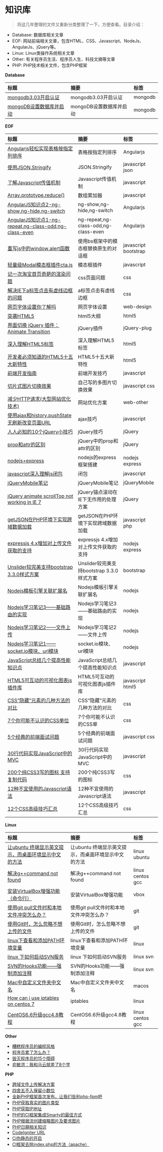# 知识库

> 将这几年整理的文件又重新分类整理了一下，方便查看。目录介绍：

- Database: 数据库相关文章
- EOF: 网站前端相关文章，包含HTML、CSS、Javascript、NodeJs、AngularJs、jQuery等。
- Linux: Linux类操作系统相关文章
- Other: 有关程序员生活、程序员人生、科技文摘等文章
- PHP: PHP技术相关文件，包含PHP框架

**Database**

标题|摘要|标签|
:---|:---|:---|
[mongodb3.03开启认证](https://github.com/limeng0403/libs/blob/master/Database/mongodb3.03%E5%BC%80%E5%90%AF%E8%AE%A4%E8%AF%81.md)|mongodb3.03开启认证|mongodb|
[mongoDB设置数据库并启动](https://github.com/limeng0403/libs/blob/master/Database/mongoDB%E8%AE%BE%E7%BD%AE%E6%95%B0%E6%8D%AE%E5%BA%93%E5%B9%B6%E5%90%AF%E5%8A%A8.md)|mongoDB设置数据库并启动|mongodb|

**EOF**

标题|摘要|标签|
:---|:---|:---|
[Angularjs轻松实现表格按指定列排序](https://github.com/limeng0403/libs/blob/master/EOF/Angularjs%E8%BD%BB%E6%9D%BE%E5%AE%9E%E7%8E%B0%E8%A1%A8%E6%A0%BC%E6%8C%89%E6%8C%87%E5%AE%9A%E5%88%97%E6%8E%92%E5%BA%8F.md)|表格按指定列排序|Angularjs|
[使用JSON.Stringify](https://github.com/limeng0403/libs/blob/master/EOF/%E4%BD%BF%E7%94%A8JSON.Stringify.md)|JSON.Stringify|javascript json|
[了解Javascript传值机制](https://github.com/limeng0403/libs/blob/master/EOF/%E4%BA%86%E8%A7%A3Javascript%E4%BC%A0%E5%80%BC%E6%9C%BA%E5%88%B6.md)|Javascript传值机制|javascript|
[Array.prototype.reduce()](https://github.com/limeng0403/libs/blob/master/EOF/Array.prototype.reduce().md)|数组累加器|javascript|
[AngularJS知识点2-ng-show,ng-hide,ng-switch](https://github.com/limeng0403/libs/blob/master/EOF/Angularjs%E7%9F%A5%E8%AF%86%E7%82%B92.md)|ng-show,ng-hide,ng-switch|Angularjs|
[AngularJS知识点1-ng-repeat,ng-class-odd,ng-class-even](https://github.com/limeng0403/libs/blob/master/EOF/Angularjs%E7%9F%A5%E8%AF%86%E7%82%B91.md)|ng-repeat,ng-class-odd,ng-class-even|Angularjs|
[重写js中的window.alert函数](https://github.com/limeng0403/libs/blob/master/EOF/%E9%87%8D%E5%86%99js%E4%B8%AD%E7%9A%84window.alert%E5%87%BD%E6%95%B0.md)|使用bs框架中的模态框替换原生的对话框|javascript bootstrap|
[轻量级Modal模态框插件cta.js](https://github.com/limeng0403/libs/blob/master/EOF/%E8%BD%BB%E9%87%8F%E7%BA%A7Modal%E6%A8%A1%E6%80%81%E6%A1%86%E6%8F%92%E4%BB%B6cta.js.md)|模态框插件|javascript|
[记一次淘宝首页奇葩的渲染问题](https://github.com/limeng0403/libs/blob/master/EOF/%E8%AE%B0%E4%B8%80%E6%AC%A1%E6%B7%98%E5%AE%9D%E9%A6%96%E9%A1%B5%E5%A5%87%E8%91%A9%E7%9A%84%E6%B8%B2%E6%9F%93%E9%97%AE%E9%A2%98.md)|css页面问题|css|
[解决IE下a标签点击有虚线边框的问题](https://github.com/limeng0403/libs/blob/master/EOF/%E8%A7%A3%E5%86%B3IE%E4%B8%8Ba%E6%A0%87%E7%AD%BE%E7%82%B9%E5%87%BB%E6%9C%89%E8%99%9A%E7%BA%BF%E8%BE%B9%E6%A1%86%E7%9A%84%E9%97%AE%E9%A2%98.md)|a标签点击有虚线边框|css|
[网页字体设置你了解吗](https://github.com/limeng0403/libs/blob/master/EOF/%E7%BD%91%E9%A1%B5%E5%AD%97%E4%BD%93%E8%AE%BE%E7%BD%AE%E4%BD%A0%E4%BA%86%E8%A7%A3%E5%90%97.md)|网页字体设置|web-design|
[突袭HTML5](https://github.com/limeng0403/libs/blob/master/EOF/%E7%AA%81%E8%A2%ADHTML5.md)|html5大纲|html5|
[界面切换 jQuery 插件：Animate Transition](https://github.com/limeng0403/libs/blob/master/EOF/%E7%95%8C%E9%9D%A2%E5%88%87%E6%8D%A2%20jQuery%20%E6%8F%92%E4%BB%B6%EF%BC%9AAnimate%20Transition.md)|jQuery插件|jQuery-plug|
[深入理解HTML5标签](https://github.com/limeng0403/libs/blob/master/EOF/%E6%B7%B1%E5%85%A5%E7%90%86%E8%A7%A3HTML5%E6%A0%87%E7%AD%BE.md)|深入理解HTML5标签|html5|
[开发者必须知道的HTML5十五大新特性](https://github.com/limeng0403/libs/blob/master/EOF/%E5%BC%80%E5%8F%91%E8%80%85%E5%BF%85%E9%A1%BB%E7%9F%A5%E9%81%93%E7%9A%84HTML5%E5%8D%81%E4%BA%94%E5%A4%A7%E6%96%B0%E7%89%B9%E6%80%A7.md)|HTML5十五大新特性|html5|
[前端开发指南](https://github.com/limeng0403/libs/blob/master/EOF/%E5%89%8D%E7%AB%AF%E5%BC%80%E5%8F%91%E6%8C%87%E5%8D%97.md)|前端开发技巧|javascript|
[切片式图片切换效果](https://github.com/limeng0403/libs/blob/master/EOF/%E5%88%87%E7%89%87%E5%BC%8F%E5%9B%BE%E7%89%87%E5%88%87%E6%8D%A2%E6%95%88%E6%9E%9C.md)|自己写的多图片切换效果|javascript css|
[减少HTTP请求(大型网站优化技术)](https://github.com/limeng0403/libs/blob/master/EOF/%E5%87%8F%E5%B0%91HTTP%E8%AF%B7%E6%B1%82(%E5%A4%A7%E5%9E%8B%E7%BD%91%E7%AB%99%E4%BC%98%E5%8C%96%E6%8A%80%E6%9C%AF).md)|网站优化方案|web-other|
[使用ajax和history.pushState无刷新改变页面URL](https://github.com/limeng0403/libs/blob/master/EOF/%E4%BD%BF%E7%94%A8ajax%E5%92%8Chistory.pushState%E6%97%A0%E5%88%B7%E6%96%B0%E6%94%B9%E5%8F%98%E9%A1%B5%E9%9D%A2URL.md)|ajax技巧|javascript|
[人人必知的10个jQuery小技巧](https://github.com/limeng0403/libs/blob/master/EOF/%E4%BA%BA%E4%BA%BA%E5%BF%85%E7%9F%A5%E7%9A%8410%E4%B8%AAjQuery%E5%B0%8F%E6%8A%80%E5%B7%A7.md)|jQuery技巧|jQuery|
[prop和attr的区别](https://github.com/limeng0403/libs/blob/master/EOF/prop%E5%92%8Cattr%E7%9A%84%E5%8C%BA%E5%88%AB.md)|jQuery中的prop和attr的区别|jQuery|
[nodejs+express](https://github.com/limeng0403/libs/blob/master/EOF/nodejs%2Bexpress.md)|nodejs的express框架搭建|nodejs express|
[javascript深入理解js闭包](https://github.com/limeng0403/libs/blob/master/EOF/javascript%E6%B7%B1%E5%85%A5%E7%90%86%E8%A7%A3js%E9%97%AD%E5%8C%85.md)|闭包|javascript|
[jQueryMobile笔记](https://github.com/limeng0403/libs/blob/master/EOF/jQueryMobile%E7%AC%94%E8%AE%B0.md)|jQueryMobile笔记|jQueryMobile|
[jQuery animate scrollTop not working in IE 7](https://github.com/limeng0403/libs/blob/master/EOF/jQuery%20animate%20scrollTop%20not%20working%20in%20IE%207.md)|jQuery锚点滚动在IE下无作用的处理方案|jQuery|
[getJSON在PHP环境下实现跨域数据加载](https://github.com/limeng0403/libs/blob/master/EOF/getJSON%E5%9C%A8PHP%E7%8E%AF%E5%A2%83%E4%B8%8B%E5%AE%9E%E7%8E%B0%E8%B7%A8%E5%9F%9F%E6%95%B0%E6%8D%AE%E5%8A%A0%E8%BD%BD.md)|getJSON在PHP环境下实现跨域数据加载|javascript php|
[expressjs 4.x增加对上传文件获取的支持](https://github.com/limeng0403/libs/blob/master/EOF/expressjs%204.x%E5%A2%9E%E5%8A%A0%E5%AF%B9%E4%B8%8A%E4%BC%A0%E6%96%87%E4%BB%B6%E8%8E%B7%E5%8F%96%E7%9A%84%E6%94%AF%E6%8C%81.md)|expressjs 4.x增加对上传文件获取的支持|nodejs express|
[Unslider较完美支持bootstrap 3.3.0样式方案](https://github.com/limeng0403/libs/blob/master/EOF/Unslider%E8%BE%83%E5%AE%8C%E7%BE%8E%E6%94%AF%E6%8C%81bootstrap%203.3.0%E6%A0%B7%E5%BC%8F%E6%96%B9%E6%A1%88.md)|Unslider较完美支持bootstrap 3.3.0样式方案|bootstrap|
[Nodejs模板引擎关联扩展名](https://github.com/limeng0403/libs/blob/master/EOF/Nodejs%E6%A8%A1%E6%9D%BF%E5%BC%95%E6%93%8E%E5%85%B3%E8%81%94%E6%89%A9%E5%B1%95%E5%90%8D.md)|Nodejs模板引擎关联扩展名|nodejs|
[Nodejs学习笔记3——基础路由的实现](https://github.com/limeng0403/libs/blob/master/EOF/Nodejs%E5%AD%A6%E4%B9%A0%E7%AC%94%E8%AE%B03%E2%80%94%E2%80%94%E5%9F%BA%E7%A1%80%E8%B7%AF%E7%94%B1%E7%9A%84%E5%AE%9E%E7%8E%B0.md)|Nodejs学习笔记3——基础路由的实现|nodejs|
[Nodejs学习笔记2——文件上传](https://github.com/limeng0403/libs/blob/master/EOF/Nodejs%E5%AD%A6%E4%B9%A0%E7%AC%94%E8%AE%B02%E2%80%94%E2%80%94%E6%96%87%E4%BB%B6%E4%B8%8A%E4%BC%A0.md)|Nodejs学习笔记2——文件上传|nodejs|
[Nodejs学习笔记1——socket.io模块、url模块](https://github.com/limeng0403/libs/blob/master/EOF/Nodejs%E5%AD%A6%E4%B9%A0%E7%AC%94%E8%AE%B01%E2%80%94%E2%80%94socket.io%E6%A8%A1%E5%9D%97%E3%80%81url%E6%A8%A1%E5%9D%97.md)|socket.io模块、url模块|nodejs|
[JavaScript总结几个提高性能知识点](https://github.com/limeng0403/libs/blob/master/EOF/JavaScript%E6%80%BB%E7%BB%93%E5%87%A0%E4%B8%AA%E6%8F%90%E9%AB%98%E6%80%A7%E8%83%BD%E7%9F%A5%E8%AF%86%E7%82%B9.md)|JavaScript总结几个提高性能知识点|javascript|
[HTML5可互动的可视化图表js插件库](https://github.com/limeng0403/libs/blob/master/EOF/HTML5%E5%8F%AF%E4%BA%92%E5%8A%A8%E7%9A%84%E5%8F%AF%E8%A7%86%E5%8C%96%E5%9B%BE%E8%A1%A8js%E6%8F%92%E4%BB%B6%E5%BA%93.md)|HTML5可互动的可视化图表js插件库|javascript html5|
[CSS“隐藏”元素的几种方法的对比](https://github.com/limeng0403/libs/blob/master/EOF/CSS%E2%80%9C%E9%9A%90%E8%97%8F%E2%80%9D%E5%85%83%E7%B4%A0%E7%9A%84%E5%87%A0%E7%A7%8D%E6%96%B9%E6%B3%95%E7%9A%84%E5%AF%B9%E6%AF%94.md)|CSS“隐藏”元素的几种方法的对比|css|
[7个你可能不认识的CSS单位](https://github.com/limeng0403/libs/blob/master/EOF/7%E4%B8%AA%E4%BD%A0%E5%8F%AF%E8%83%BD%E4%B8%8D%E8%AE%A4%E8%AF%86%E7%9A%84CSS%E5%8D%95%E4%BD%8D.md)|7个你可能不认识的CSS单|css|
[5个经典的前端面试问题](https://github.com/limeng0403/libs/blob/master/EOF/5%E4%B8%AA%E7%BB%8F%E5%85%B8%E7%9A%84%E5%89%8D%E7%AB%AF%E9%9D%A2%E8%AF%95%E9%97%AE%E9%A2%98.md)|5个经典的前端面试问题|javascript css|
[30行代码实现JavaScript中的MVC](https://github.com/limeng0403/libs/blob/master/EOF/30%E8%A1%8C%E4%BB%A3%E7%A0%81%E5%AE%9E%E7%8E%B0JavaScript%E4%B8%AD%E7%9A%84MVC.md)|30行代码实现JavaScript中的MVC|javascript|
[200个纯CSS3写的图标 支持复制代码](https://github.com/limeng0403/libs/blob/master/EOF/200%E4%B8%AA%E7%BA%AFCSS3%E5%86%99%E7%9A%84%E5%9B%BE%E6%A0%87%20%E6%94%AF%E6%8C%81%E5%A4%8D%E5%88%B6%E4%BB%A3%E7%A0%81.md)|200个纯CSS3写的图标|css|
[12种不宜使用的Javascript语法](https://github.com/limeng0403/libs/blob/master/EOF/12%E7%A7%8D%E4%B8%8D%E5%AE%9C%E4%BD%BF%E7%94%A8%E7%9A%84Javascript%E8%AF%AD%E6%B3%95.md)|12种不宜使用的Javascript语法|javascript|
[12个CSS高级技巧汇总](https://github.com/limeng0403/libs/blob/master/EOF/12%E4%B8%AACSS%E9%AB%98%E7%BA%A7%E6%8A%80%E5%B7%A7%E6%B1%87%E6%80%BB.md)|12个CSS高级技巧汇总|css|

**Linux**

标题|摘要|标签|
:---|:---|:---|
[让ubuntu 终端显示英文提示，而桌面环境显示中文的方法](https://github.com/limeng0403/libs/blob/master/Linux/%E8%AE%A9ubuntu%20%E7%BB%88%E7%AB%AF%E6%98%BE%E7%A4%BA%E8%8B%B1%E6%96%87%E6%8F%90%E7%A4%BA%EF%BC%8C%E8%80%8C%E6%A1%8C%E9%9D%A2%E7%8E%AF%E5%A2%83%E6%98%BE%E7%A4%BA%E4%B8%AD%E6%96%87%E7%9A%84%E6%96%B9%E6%B3%95.md)|让ubuntu 终端显示英文提示，而桌面环境显示中文的方法|linux ubuntu|
[解决g++command not found](https://github.com/limeng0403/libs/blob/master/Linux/%E8%A7%A3%E5%86%B3g%2B%2Bcommand%20not%20found.md)|解决g++command not found|linux centos gcc|
[安装VirtualBox增强功能（命令行）](https://github.com/limeng0403/libs/blob/master/Linux/%E5%AE%89%E8%A3%85VirtualBox%E5%A2%9E%E5%BC%BA%E5%8A%9F%E8%83%BD%EF%BC%88%E5%91%BD%E4%BB%A4%E8%A1%8C%EF%BC%89.md)|安装VirtualBox增强功能|vbox|
[使用git pull文件时和本地文件冲突怎么办？](https://github.com/limeng0403/libs/blob/master/Linux/%E4%BD%BF%E7%94%A8git%20pull%E6%96%87%E4%BB%B6%E6%97%B6%E5%92%8C%E6%9C%AC%E5%9C%B0%E6%96%87%E4%BB%B6%E5%86%B2%E7%AA%81%E6%80%8E%E4%B9%88%E5%8A%9E%EF%BC%9F.md)|使用git pull文件时和本地文件冲突怎么办？|git|
[使用Git时，怎么忽略不想上传的文件](https://github.com/limeng0403/libs/blob/master/Linux/%E4%BD%BF%E7%94%A8Git%E6%97%B6%EF%BC%8C%E6%80%8E%E4%B9%88%E5%BF%BD%E7%95%A5%E4%B8%8D%E6%83%B3%E4%B8%8A%E4%BC%A0%E7%9A%84%E6%96%87%E4%BB%B6.md)|使用Git时，怎么忽略不想上传的文件|git|
[linux下查看和添加PATH环境变量](https://github.com/limeng0403/libs/blob/master/Linux/linux%E4%B8%8B%E6%9F%A5%E7%9C%8B%E5%92%8C%E6%B7%BB%E5%8A%A0PATH%E7%8E%AF%E5%A2%83%E5%8F%98%E9%87%8F.md)|linux下查看和添加PATH环境变量|linux|
[linux 下如何启动SVN服务](https://github.com/limeng0403/libs/blob/master/Linux/linux%20%E4%B8%8B%E5%A6%82%E4%BD%95%E5%90%AF%E5%8A%A8SVN%E6%9C%8D%E5%8A%A1.md)|linux 下如何启动SVN服务|linux svn|
[SVN的Hooks功能——强制添加注释](https://github.com/limeng0403/libs/blob/master/Linux/SVN%E7%9A%84Hooks%E5%8A%9F%E8%83%BD%E2%80%94%E2%80%94%E5%BC%BA%E5%88%B6%E6%B7%BB%E5%8A%A0%E6%B3%A8%E9%87%8A.md)|SVN的Hooks功能——强制添加注释|linux svn|
[Mac中自定义文件夹中文名](https://github.com/limeng0403/libs/blob/master/Linux/Mac%E4%B8%AD%E8%87%AA%E5%AE%9A%E4%B9%89%E6%96%87%E4%BB%B6%E5%A4%B9%E4%B8%AD%E6%96%87%E5%90%8D.md)|Mac中自定义文件夹中文名|macos
[How can i use iptables on centos 7](https://github.com/limeng0403/libs/blob/master/Linux/How%20can%20i%20use%20iptables%20on%20centos%207.md)|iptables|linux|
[CentOS6.6升级gcc4.8教程](https://github.com/limeng0403/libs/blob/master/Linux/CentOS6.6%E5%8D%87%E7%BA%A7gcc4.8%E6%95%99%E7%A8%8B.md)|CentOS6.6升级gcc4.8教程|linux centos gcc|

**Other** 

- [糟糕程序员的编程风格](https://github.com/limeng0403/libs/blob/master/Other/%E7%B3%9F%E7%B3%95%E7%A8%8B%E5%BA%8F%E5%91%98%E7%9A%84%E7%BC%96%E7%A8%8B%E9%A3%8E%E6%A0%BC.md)
- [程序员累了怎么办？](https://github.com/limeng0403/libs/blob/master/Other/%E7%A8%8B%E5%BA%8F%E5%91%98%E7%B4%AF%E4%BA%86%E6%80%8E%E4%B9%88%E5%8A%9E%EF%BC%9F.md)
- [毁灭程序员的15个障碍](https://github.com/limeng0403/libs/blob/master/Other/%E6%AF%81%E7%81%AD%E7%A8%8B%E5%BA%8F%E5%91%98%E7%9A%8415%E4%B8%AA%E9%9A%9C%E7%A2%8D.md)
- [俞敏洪：我和马云就差了8个字](https://github.com/limeng0403/libs/blob/master/Other/%E4%BF%9E%E6%95%8F%E6%B4%AA%EF%BC%9A%E6%88%91%E5%92%8C%E9%A9%AC%E4%BA%91%E5%B0%B1%E5%B7%AE%E4%BA%868%E4%B8%AA%E5%AD%97.md)


**PHP**

- [跨域文件上传解决方案](https://github.com/limeng0403/libs/blob/master/PHP/%E8%B7%A8%E5%9F%9F%E6%96%87%E4%BB%B6%E4%B8%8A%E4%BC%A0%E8%A7%A3%E5%86%B3%E6%96%B9%E6%A1%88.md)
- [四舍五不入保留小数位](https://github.com/limeng0403/libs/blob/master/PHP/%E5%9B%9B%E8%88%8D%E4%BA%94%E4%B8%8D%E5%85%A5%E4%BF%9D%E7%95%99%E5%B0%8F%E6%95%B0%E4%BD%8D.md)
- [全新PHP框架首次发布，让我们告别php-fpm吧](https://github.com/limeng0403/libs/blob/master/PHP/%E5%85%A8%E6%96%B0PHP%E6%A1%86%E6%9E%B6%E9%A6%96%E6%AC%A1%E5%8F%91%E5%B8%83%EF%BC%8C%E8%AE%A9%E6%88%91%E4%BB%AC%E5%91%8A%E5%88%ABphp-fpm%E5%90%A7.md)
- [PHP获取真实的图片类型](https://github.com/limeng0403/libs/blob/master/PHP/PHP%E8%8E%B7%E5%8F%96%E7%9C%9F%E5%AE%9E%E7%9A%84%E5%9B%BE%E7%89%87%E7%B1%BB%E5%9E%8B.md)
- [PHP获取IP地址](https://github.com/limeng0403/libs/blob/master/PHP/PHP%E8%8E%B7%E5%8F%96IP%E5%9C%B0%E5%9D%80.md)
- [PHP的CI框架集成Smarty的最佳方式](https://github.com/limeng0403/libs/blob/master/PHP/PHP%E7%9A%84CI%E6%A1%86%E6%9E%B6%E9%9B%86%E6%88%90Smarty%E7%9A%84%E6%9C%80%E4%BD%B3%E6%96%B9%E5%BC%8F.md)
- [PHP根据流创建缩略图片及要求图片](https://github.com/limeng0403/libs/blob/master/PHP/PHP%E6%A0%B9%E6%8D%AE%E6%B5%81%E5%88%9B%E5%BB%BA%E7%BC%A9%E7%95%A5%E5%9B%BE%E7%89%87%E5%8F%8A%E8%A6%81%E6%B1%82%E5%9B%BE%E7%89%87.md)
- [PHP日期相关知识](https://github.com/limeng0403/libs/blob/master/PHP/PHP%E6%97%A5%E6%9C%9F%E7%9B%B8%E5%85%B3%E7%9F%A5%E8%AF%86.md)
- [CodeIgniter URL](https://github.com/limeng0403/libs/blob/master/PHP/CodeIgniter%20URL.md)
- [Ci伪静态的开启](https://github.com/limeng0403/libs/blob/master/PHP/Ci%E4%BC%AA%E9%9D%99%E6%80%81%E7%9A%84%E5%BC%80%E5%90%AF.md)
- [CI框架去除index.php的方法（apache）](https://github.com/limeng0403/libs/blob/master/PHP/CI%E6%A1%86%E6%9E%B6%E5%8E%BB%E9%99%A4index.php%E7%9A%84%E6%96%B9%E6%B3%95%EF%BC%88apache%EF%BC%89.md)
